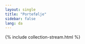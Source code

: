 ```yaml
---
layout: single
title: "Portefølje"
sidebar: false
lang: da
---
```

{% include collection-stream.html %}
